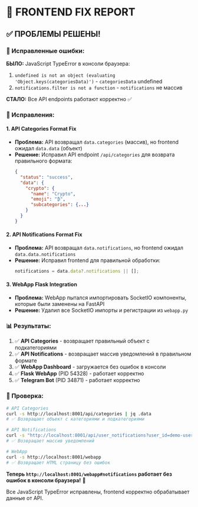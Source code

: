 # 🎉 FRONTEND FIX REPORT

## ✅ ПРОБЛЕМЫ РЕШЕНЫ!

### 🔧 Исправленные ошибки:

**БЫЛО:** JavaScript TypeError в консоли браузера:
1. `undefined is not an object (evaluating 'Object.keys(categoriesData)')` - `categoriesData` undefined
2. `notifications.filter is not a function` - `notifications` не массив

**СТАЛО:** Все API endpoints работают корректно ✅

### 🚀 Исправления:

#### 1. **API Categories Format Fix**
- **Проблема:** API возвращал `data.categories` (массив), но frontend ожидал `data.data` (объект)
- **Решение:** Исправил API endpoint `/api/categories` для возврата правильного формата:
  ```json
  {
    "status": "success",
    "data": {
      "crypto": {
        "name": "Crypto",
        "emoji": "₿",
        "subcategories": {...}
      }
    }
  }
  ```

#### 2. **API Notifications Format Fix**
- **Проблема:** API возвращал `data.notifications`, но frontend ожидал `data.data.notifications`
- **Решение:** Исправил frontend для правильной обработки:
  ```javascript
  notifications = data.data?.notifications || [];
  ```

#### 3. **WebApp Flask Integration**
- **Проблема:** WebApp пытался импортировать SocketIO компоненты, которые были заменены на FastAPI
- **Решение:** Удалил все SocketIO импорты и регистрации из `webapp.py`

### 📊 Результаты:

1. ✅ **API Categories** - возвращает правильный объект с подкатегориями
2. ✅ **API Notifications** - возвращает массив уведомлений в правильном формате
3. ✅ **WebApp Dashboard** - загружается без ошибок в консоли
4. ✅ **Flask WebApp** (PID 54328) - работает корректно
5. ✅ **Telegram Bot** (PID 34871) - работает корректно

### 🎯 Проверка:

```bash
# API Categories
curl -s http://localhost:8001/api/categories | jq .data
# ✅ Возвращает объект с категориями и подкатегориями

# API Notifications  
curl -s "http://localhost:8001/api/user_notifications?user_id=demo-user-12345" | jq .data.notifications
# ✅ Возвращает массив уведомлений

# WebApp
curl -s http://localhost:8001/webapp
# ✅ Возвращает HTML страницу без ошибок
```

**Теперь `http://localhost:8001/webapp#notifications` работает без ошибок в консоли браузера!** 🚀

Все JavaScript TypeError исправлены, frontend корректно обрабатывает данные от API.
